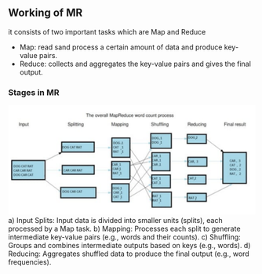 ## Working of MR
it consists of two important tasks which are Map and Reduce
- Map: read sand process a certain amount of data and produce key-value pairs.
- Reduce: collects and aggregates the key-value pairs and gives the final output. 

### Stages in MR
![alt text](Images/Stages.png)
a) Input Splits: Input data is divided into smaller units (splits), each processed by a Map task.
b) Mapping: Processes each split to generate intermediate key-value pairs (e.g., words and their counts).
c) Shuffling: Groups and combines intermediate outputs based on keys (e.g., words).
d) Reducing: Aggregates shuffled data to produce the final output (e.g., word frequencies).
